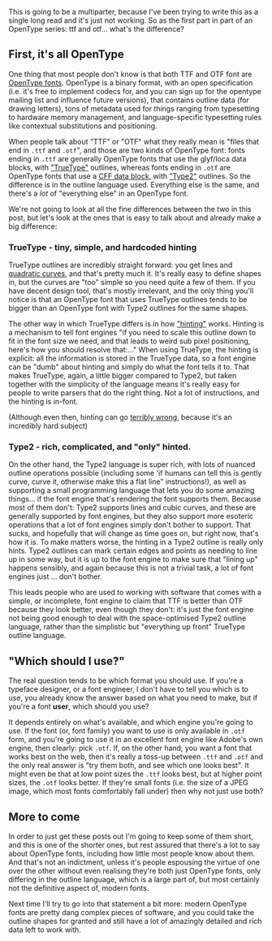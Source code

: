 This is going to be a multiparter, because I've been trying to write this as a single long read and it's just not working. So as the first part in part of an OpenType series: ttf and otf... what's the difference?

## First, it's all OpenType

One thing that most people don't know is that both TTF and OTF font are [OpenType fonts](https://www.microsoft.com/typography/otspec/). OpenType is a binary format, with an open specification (i.e. it's free to implement codecs for, and you can sign up for the opentype mailing list and influence future versions), that contains outline data (for drawing letters), tons of metadata used for things ranging from typesetting to hardware memory management, and language-specific typesetting rules like contextual substitutions and positioning. 

When people talk about "TTF" or "OTF" what they really mean is "files that end in `.ttf` and `.otf`", and those are two kinds of OpenType font: fonts ending in `.ttf` are generally OpenType fonts that use the glyf/loca data blocks, with ["TrueType"](https://www.microsoft.com/en-us/Typography/SpecificationsOverview.aspx) outlines, whereas fonts ending in `.otf` are OpenType fonts that use a [CFF data block](https://partners.adobe.com/public/developer/en/font/5176.CFF.pdf), with ["Type2"](https://partners.adobe.com/public/developer/en/font/5177.Type2.pdf) outlines. So the difference is in the outline language used. Everything else is the same, and there's a *lot* of "everything else" in an OpenType font.

We're not going to look at all the fine differences between the two in this post, but let's look at the ones that is easy to talk about and already make a big difference:

### TrueType - tiny, simple, and hardcoded hinting

TrueType outlines are incredibly straight forward: you get lines and [quadratic curves](http://pomax.github.io/bezierinfo/#introduction), and that's pretty much it. It's really easy to define shapes in, but the curves are "too" simple so you need quite a few of them. If you have decent design tool, that's mostly irrelevant, and the only thing you'll notice is that an OpenType font that uses TrueType outlines tends to be bigger than an OpenType font with Type2 outlines for the same shapes.

The other way in which TrueType differs is in how ["hinting"](https://www.typotheque.com/articles/hinting) works. Hinting is a mechanism to tell font engines "if you need to scale this outline down to fit in the font size we need, and that leads to weird sub pixel positioning, here's how you should resolve that:..." When using TrueType, the hinting is explicit: all the information is stored in the TrueType data, so a font engine can be "dumb" about hinting and simply do what the font tells it to. That makes TrueType, again, a little bigger compared to Type2, but taken together with the simplicity of the language means it's really easy for people to write parsers that do the right thing. Not a lot of instructions, and the hinting is in-font.

(Although even then, hinting can go [terribly wrong](http://www.rastertragedy.com/), because it's an incredibly hard subject)

### Type2 - rich, complicated, and "only" hinted.

On the other hand, the Type2 language is super rich, with lots of nuanced outline operations possible (including some 'if humans can tell this is gently curve, curve it, otherwise make this a flat line" instructions!), as well as supporting a small programming language that lets you do some amazing things... if the font engine that's rendering the font supports them. Because most of them don't: Type2 supports lines and cubic curves, and these are generally supported by font engines, but they also support more esoteric operations that a lot of font engines simply don't bother to support. That sucks, and hopefully that will change as time goes on, but right now, that's how it is. To make matters worse, the hinting in a Type2 outline is really only hints. Type2 outlines can mark certain edges and points as needing to line up in some way, but it is up to the font engine to make sure that "lining up" happens sensibly, and again because this is not a trivial task, a lot of font engines just ... don't bother.

This leads people who are used to working with software that comes with a simple, or incomplete, font engine to claim that TTF is better than OTF because they look better, even though they don't: it's just the font engine not being good enough to deal with the space-optimised Type2 outline language, rather than the simplistic but "everything up front" TrueType outline language.

## "Which should I use?"

The real question tends to be which format you should use. If you're  a typeface designer, or a font engineer, I don't have to tell you which is to use, you already know the answer based on what you need to make, but if you're a font **user**, which should you use? 

It depends entirely on what's available, and which engine you're going to use. If the font (or, font family) you want to use is only available in `.otf` form, and you're going to use it in an excellent font engine like Adobe's own engine, then clearly: pick `.otf`. If, on the other hand, you want a font that works best on the web, then it's really a toss-up between `.ttf` and `.otf` and the only real answer is "try them both, and see which one looks best". It might even be that at low point sizes the `.ttf` looks best, but at higher point sizes, the `.otf` looks better. If they're small fonts (i.e. the size of a JPEG image, which most fonts comfortably fall under) then why not just use both?

## More to come

In order to just get these posts out I'm going to keep some of them short, and this is one of the shorter ones, but rest assured that there's a lot to say about OpenType fonts, including how little most people know about them. And that's not an indictment, unless it's people espousing the virtue of one over the other without even realising they're both just OpenType fonts, only differing in the outline language, which is a large part of, but most certainly not the definitive aspect of, modern fonts.

Next time I'll try to go into that statement a bit more: modern OpenType fonts are pretty dang complex pieces of software, and you could take the outline shapes for granted and still have a lot of amazingly detailed and rich data left to work with.